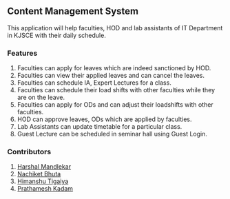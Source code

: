 ## Content Management System
This application will help faculties, HOD and lab assistants of IT Department in KJSCE with their daily schedule.

### Features
1. Faculties can apply for leaves which are indeed sanctioned by HOD.
2. Faculties can view their applied leaves and can cancel the leaves.
3. Faculties can schedule IA, Expert Lectures for a class.
4. Faculties can schedule their load shifts with other faculties while they are on the leave.
5. Faculties can apply for ODs and can adjust their loadshifts with other faculties.
6. HOD can approve leaves, ODs which are applied by faculties.
7. Lab Assistants can update timetable for a particular class.
8. Guest Lecture can be scheduled in seminar hall using Guest Login.

### Contributors
1. [Harshal Mandlekar](https://github.com/harmanshal)
2. [Nachiket Bhuta](https://github.com/nachiketbhuta)
3. [Himanshu Tigaiya](https://github.com/columnx)
4. [Prathamesh Kadam](https://github.com/pratu1100)